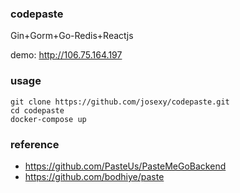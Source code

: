 ### codepaste
Gin+Gorm+Go-Redis+Reactjs

demo: http://106.75.164.197

### usage
```shell
git clone https://github.com/josexy/codepaste.git
cd codepaste
docker-compose up
```

### reference
- https://github.com/PasteUs/PasteMeGoBackend
- https://github.com/bodhiye/paste